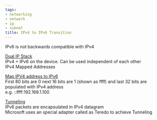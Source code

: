 ```yaml
---
tags:
- networking
- network
- ip
- subnet
title: IPv4 to IPv6 Transition
---
```


IPv6 is not backwards compatible with IPv4

<u>Dual IP Stack</u>  
IPv4 + IPv6 on the device. Can be used independent of each other  
IPv4 Mapped Addresses

<u>Map IPV4 address to IPv6</u>  
First 80 bits are 0 next 16 bits are 1 (shown as ffff) and last 32 bits are populated with IPv4 address  
e.g. ::ffff:192.168.1.100

<u>Tunneling</u>  
IPv6 packets are encapsulated in IPv4 datagram  
Microsoft uses an special adapter called as Teredo to achieve Tunneling